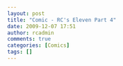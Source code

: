 ```yaml
---
layout: post
title: "Comic - RC's Eleven Part 4"
date: 2009-12-07 17:51
author: rcadmin
comments: true
categories: [Comics]
tags: []
---
```

<a href="http://bitsmack.com/comics/2009/12/07/comic-rcs-eleven-part-4/"><img src="http://dl.bitsmack.com/uploads/2009/12/20091207.jpg" alt="" title="Now, where I have placed my thieving pants?"  class="alignnone size-full wp-image-1830" /></a>
